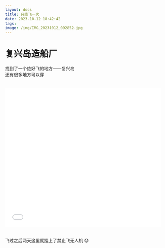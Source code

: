 ```yaml
---
layout: docs
title: 只能飞一次
date: 2023-10-12 18:42:42
tags:
image: /img/IMG_20231012_092852.jpg
---
```

# 复兴岛造船厂
<!--more-->
 找到了一个绝好飞的地方——复兴岛  
 还有很多地方可以穿  
 
<iframe src="//player.bilibili.com/player.html?aid=407074940&bvid=BV1cG411U7J8&cid=1297151228&p=1" allowfullscreen="allowfullscreen" scrolling="no" frameborder="no" framespacing="0" style="width: 100%; height: 450px; max-width: 100%；align:center; padding:20px 0;"></iframe>

飞过之后两天这里就挂上了禁止飞无人机  😓 